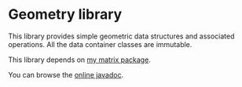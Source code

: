 Geometry library
================

This library provides simple geometric data structures
and associated operations. All the data container classes
are immutable.

This library depends on [my matrix package](https://github.com/kazocsaba/geometry).

You can browse the [online javadoc](http://kazocsaba.github.com/geometry/apidocs/index.html).
